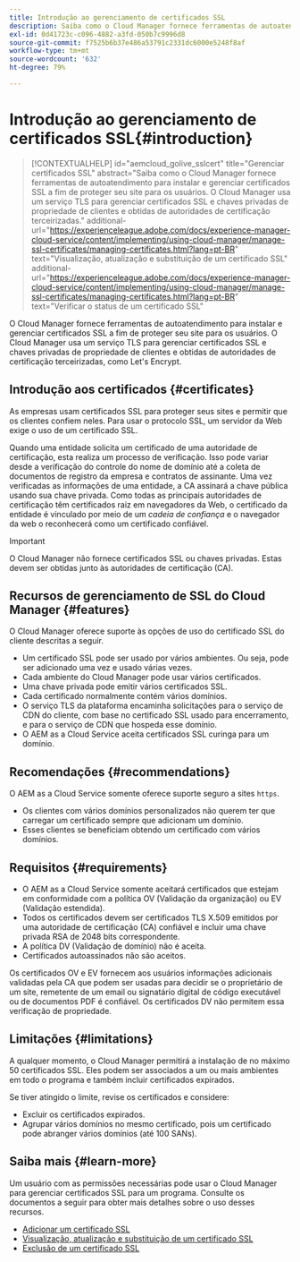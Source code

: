 ```yaml
---
title: Introdução ao gerenciamento de certificados SSL
description: Saiba como o Cloud Manager fornece ferramentas de autoatendimento para instalar certificados SSL.
exl-id: 0d41723c-c096-4882-a3fd-050b7c9996d8
source-git-commit: f7525b6b37e486a53791c2331dc6000e5248f8af
workflow-type: tm+mt
source-wordcount: '632'
ht-degree: 79%

---
```



# Introdução ao gerenciamento de certificados SSL{#introduction}

>[!CONTEXTUALHELP]
>id="aemcloud_golive_sslcert"
>title="Gerenciar certificados SSL"
>abstract="Saiba como o Cloud Manager fornece ferramentas de autoatendimento para instalar e gerenciar certificados SSL a fim de proteger seu site para os usuários. O Cloud Manager usa um serviço TLS para gerenciar certificados SSL e chaves privadas de propriedade de clientes e obtidas de autoridades de certificação terceirizadas."
>additional-url="https://experienceleague.adobe.com/docs/experience-manager-cloud-service/content/implementing/using-cloud-manager/manage-ssl-certificates/managing-certificates.html?lang=pt-BR" text="Visualização, atualização e substituição de um certificado SSL"
>additional-url="https://experienceleague.adobe.com/docs/experience-manager-cloud-service/content/implementing/using-cloud-manager/manage-ssl-certificates/managing-certificates.html?lang=pt-BR" text="Verificar o status de um certificado SSL"

O Cloud Manager fornece ferramentas de autoatendimento para instalar e gerenciar certificados SSL a fim de proteger seu site para os usuários. O Cloud Manager usa um serviço TLS para gerenciar certificados SSL e chaves privadas de propriedade de clientes e obtidas de autoridades de certificação terceirizadas, como Let&#39;s Encrypt.

## Introdução aos certificados {#certificates}

As empresas usam certificados SSL para proteger seus sites e permitir que os clientes confiem neles. Para usar o protocolo SSL, um servidor da Web exige o uso de um certificado SSL.

Quando uma entidade solicita um certificado de uma autoridade de certificação, esta realiza um processo de verificação. Isso pode variar desde a verificação do controle do nome de domínio até a coleta de documentos de registro da empresa e contratos de assinante. Uma vez verificadas as informações de uma entidade, a CA assinará a chave pública usando sua chave privada. Como todas as principais autoridades de certificação têm certificados raiz em navegadores da Web, o certificado da entidade é vinculado por meio de um *cadeia de confiança* e o navegador da web o reconhecerá como um certificado confiável.

>[!IMPORTANT]
>
>O Cloud Manager não fornece certificados SSL ou chaves privadas. Estas devem ser obtidas junto às autoridades de certificação (CA).

## Recursos de gerenciamento de SSL do Cloud Manager {#features}

O Cloud Manager oferece suporte às opções de uso do certificado SSL do cliente descritas a seguir.

* Um certificado SSL pode ser usado por vários ambientes. Ou seja, pode ser adicionado uma vez e usado várias vezes.
* Cada ambiente do Cloud Manager pode usar vários certificados.
* Uma chave privada pode emitir vários certificados SSL.
* Cada certificado normalmente contém vários domínios.
* O serviço TLS da plataforma encaminha solicitações para o serviço de CDN do cliente, com base no certificado SSL usado para encerramento, e para o serviço de CDN que hospeda esse domínio.
* O AEM as a Cloud Service aceita certificados SSL curinga para um domínio.

## Recomendações {#recommendations}

O AEM as a Cloud Service somente oferece suporte seguro a sites `https`.

* Os clientes com vários domínios personalizados não querem ter que carregar um certificado sempre que adicionam um domínio.
* Esses clientes se beneficiam obtendo um certificado com vários domínios.

## Requisitos {#requirements}

* O AEM as a Cloud Service somente aceitará certificados que estejam em conformidade com a política OV (Validação da organização) ou EV (Validação estendida).
* Todos os certificados devem ser certificados TLS X.509 emitidos por uma autoridade de certificação (CA) confiável e incluir uma chave privada RSA de 2048 bits correspondente.
* A política DV (Validação de domínio) não é aceita.
* Certificados autoassinados não são aceitos.

Os certificados OV e EV fornecem aos usuários informações adicionais validadas pela CA que podem ser usadas para decidir se o proprietário de um site, remetente de um email ou signatário digital de código executável ou de documentos PDF é confiável. Os certificados DV não permitem essa verificação de propriedade.

## Limitações {#limitations}

A qualquer momento, o Cloud Manager permitirá a instalação de no máximo 50 certificados SSL. Eles podem ser associados a um ou mais ambientes em todo o programa e também incluir certificados expirados.

Se tiver atingido o limite, revise os certificados e considere:

* Excluir os certificados expirados.
* Agrupar vários domínios no mesmo certificado, pois um certificado pode abranger vários domínios (até 100 SANs).

## Saiba mais {#learn-more}

Um usuário com as permissões necessárias pode usar o Cloud Manager para gerenciar certificados SSL para um programa. Consulte os documentos a seguir para obter mais detalhes sobre o uso desses recursos.

* [Adicionar um certificado SSL](/help/implementing/cloud-manager/managing-ssl-certifications/add-ssl-certificate.md)
* [Visualização, atualização e substituição de um certificado SSL](/help/implementing/cloud-manager/managing-ssl-certifications/managing-certificates.md)
* [Exclusão de um certificado SSL](/help/implementing/cloud-manager/managing-ssl-certifications/managing-certificates.md)
